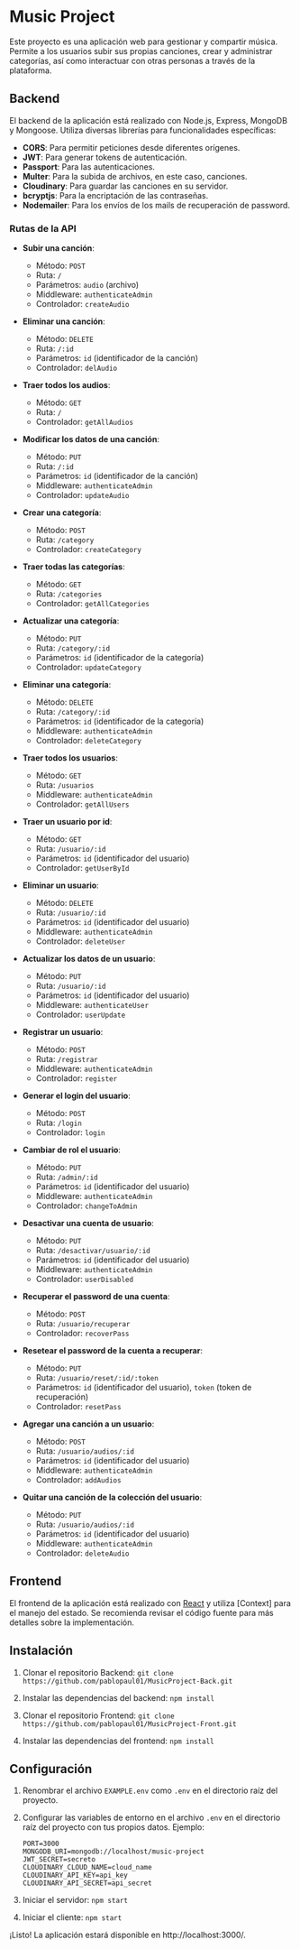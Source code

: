 # Music Project

Este proyecto es una aplicación web para gestionar y compartir música. Permite a los usuarios subir sus propias canciones, crear y administrar categorías, así como interactuar con otras personas a través de la plataforma.

## Backend

El backend de la aplicación está realizado con Node.js, Express, MongoDB y Mongoose. Utiliza diversas librerías para funcionalidades específicas:

- **CORS**: Para permitir peticiones desde diferentes orígenes.
- **JWT**: Para generar tokens de autenticación.
- **Passport**: Para las autenticaciones.
- **Multer**: Para la subida de archivos, en este caso, canciones.
- **Cloudinary**: Para guardar las canciones en su servidor.
- **bcryptjs**: Para la encriptación de las contraseñas.
- **Nodemailer**: Para los envíos de los mails de recuperación de password.

### Rutas de la API

- **Subir una canción**:
  - Método: `POST`
  - Ruta: `/`
  - Parámetros: `audio` (archivo)
  - Middleware: `authenticateAdmin`
  - Controlador: `createAudio`

- **Eliminar una canción**:
  - Método: `DELETE`
  - Ruta: `/:id`
  - Parámetros: `id` (identificador de la canción)
  - Controlador: `delAudio`

- **Traer todos los audios**:
  - Método: `GET`
  - Ruta: `/`
  - Controlador: `getAllAudios`

- **Modificar los datos de una canción**:
  - Método: `PUT`
  - Ruta: `/:id`
  - Parámetros: `id` (identificador de la canción)
  - Middleware: `authenticateAdmin`
  - Controlador: `updateAudio`

- **Crear una categoría**:
  - Método: `POST`
  - Ruta: `/category`
  - Controlador: `createCategory`

- **Traer todas las categorías**:
  - Método: `GET`
  - Ruta: `/categories`
  - Controlador: `getAllCategories`

- **Actualizar una categoría**:
  - Método: `PUT`
  - Ruta: `/category/:id`
  - Parámetros: `id` (identificador de la categoría)
  - Controlador: `updateCategory`

- **Eliminar una categoría**:
  - Método: `DELETE`
  - Ruta: `/category/:id`
  - Parámetros: `id` (identificador de la categoría)
  - Middleware: `authenticateAdmin`
  - Controlador: `deleteCategory`

- **Traer todos los usuarios**:
  - Método: `GET`
  - Ruta: `/usuarios`
  - Middleware: `authenticateAdmin`
  - Controlador: `getAllUsers`

- **Traer un usuario por id**:
  - Método: `GET`
  - Ruta: `/usuario/:id`
  - Parámetros: `id` (identificador del usuario)
  - Controlador: `getUserById`

- **Eliminar un usuario**:
  - Método: `DELETE`
  - Ruta: `/usuario/:id`
  - Parámetros: `id` (identificador del usuario)
  - Middleware: `authenticateAdmin`
  - Controlador: `deleteUser`

- **Actualizar los datos de un usuario**:
  - Método: `PUT`
  - Ruta: `/usuario/:id`
  - Parámetros: `id` (identificador del usuario)
  - Middleware: `authenticateUser`
  - Controlador: `userUpdate`

- **Registrar un usuario**:
  - Método: `POST`
  - Ruta: `/registrar`
  - Middleware: `authenticateAdmin`
  - Controlador: `register`

- **Generar el login del usuario**:
  - Método: `POST`
  - Ruta: `/login`
  - Controlador: `login`

- **Cambiar de rol el usuario**:
  - Método: `PUT`
  - Ruta: `/admin/:id`
  - Parámetros: `id` (identificador del usuario)
  - Middleware: `authenticateAdmin`
  - Controlador: `changeToAdmin`

- **Desactivar una cuenta de usuario**:
  - Método: `PUT`
  - Ruta: `/desactivar/usuario/:id`
  - Parámetros: `id` (identificador del usuario)
  - Middleware: `authenticateAdmin`
  - Controlador: `userDisabled`

- **Recuperar el password de una cuenta**:
  - Método: `POST`
  - Ruta: `/usuario/recuperar`
  - Controlador: `recoverPass`

- **Resetear el password de la cuenta a recuperar**:
  - Método: `PUT`
  - Ruta: `/usuario/reset/:id/:token`
  - Parámetros: `id` (identificador del usuario), `token` (token de recuperación)
  - Controlador: `resetPass`

- **Agregar una canción a un usuario**:
  - Método: `POST`
  - Ruta: `/usuario/audios/:id`
  - Parámetros: `id` (identificador del usuario)
  - Middleware: `authenticateAdmin`
  - Controlador: `addAudios`

- **Quitar una canción de la colección del usuario**:
  - Método: `PUT`
  - Ruta: `/usuario/audios/:id`
  - Parámetros: `id` (identificador del usuario)
  - Middleware: `authenticateAdmin`
  - Controlador: `deleteAudio`

## Frontend

El frontend de la aplicación está realizado con [React](https://reactjs.org/) y utiliza [Context] para el manejo del estado. Se recomienda revisar el código fuente para más detalles sobre la implementación.

## Instalación

1. Clonar el repositorio Backend: `git clone https://github.com/pablopaul01/MusicProject-Back.git`
2. Instalar las dependencias del backend: `npm install`

1. Clonar el repositorio Frontend: `git clone https://github.com/pablopaul01/MusicProject-Front.git`
3. Instalar las dependencias del frontend: `npm install`

## Configuración

1. Renombrar el archivo `EXAMPLE.env` como `.env` en el directorio raíz del proyecto.
2. Configurar las variables de entorno en el archivo `.env` en el directorio raíz del proyecto con tus propios datos. Ejemplo:

   ```plaintext
   PORT=3000
   MONGODB_URI=mongodb://localhost/music-project
   JWT_SECRET=secreto
   CLOUDINARY_CLOUD_NAME=cloud_name
   CLOUDINARY_API_KEY=api_key
   CLOUDINARY_API_SECRET=api_secret

1. Iniciar el servidor: `npm start`
2. Iniciar el cliente: `npm start`

¡Listo! La aplicación estará disponible en http://localhost:3000/.
